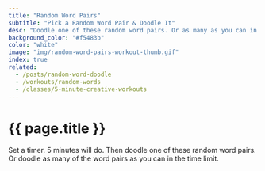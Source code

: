 ```yaml
---
title: "Random Word Pairs"
subtitle: "Pick a Random Word Pair & Doodle It"
desc: "Doodle one of these random word pairs. Or as many as you can in a time limit."
background_color: "#f5483b"
color: "white"
image: "img/random-word-pairs-workout-thumb.gif"
index: true
related:
  - /posts/random-word-doodle
  - /workouts/random-words
  - /classes/5-minute-creative-workouts
---
```

# {{ page.title }}

Set a timer. 5 minutes will do. Then doodle one of these random word pairs. Or doodle as many of the word pairs as you can in the time limit.

<ul class="_random random masonry by-item" data-child="li" data-amount="11" data-template="[[ mix ]] [[ mix ]]" data-params='{"collections": ["animals-signular", "food-singular", "verbs-present", "objects", "nouns-singular"]}'></ul>